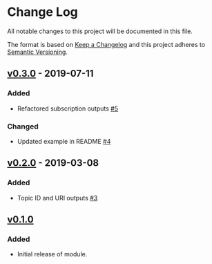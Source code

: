 # Change Log

All notable changes to this project will be documented in this file.

The format is based on [Keep a Changelog](http://keepachangelog.com/) and this
project adheres to [Semantic Versioning](http://semver.org/).

## [v0.3.0] - 2019-07-11

### Added

* Refactored subscription outputs [#5]

### Changed

* Updated example in README [#4]

## [v0.2.0] - 2019-03-08

### Added

* Topic ID and URI outputs [#3]

## [v0.1.0]

### Added

* Initial release of module.

[v0.3.0]: https://github.com/terraform-google-modules/terraform-google-pubsub/compare/v0.2.0...v0.3.0
[v0.2.0]: https://github.com/terraform-google-modules/terraform-google-pubsub/compare/v0.1.0...v0.2.0
[v0.1.0]: https://github.com/terraform-google-modules/terraform-google-pubsub/tree/v0.1.0

[#5]: https://github.com/terraform-google-modules/terraform-google-pubsub/pull/5
[#4]: https://github.com/terraform-google-modules/terraform-google-pubsub/pull/4
[#3]: https://github.com/terraform-google-modules/terraform-google-pubsub/pull/3
